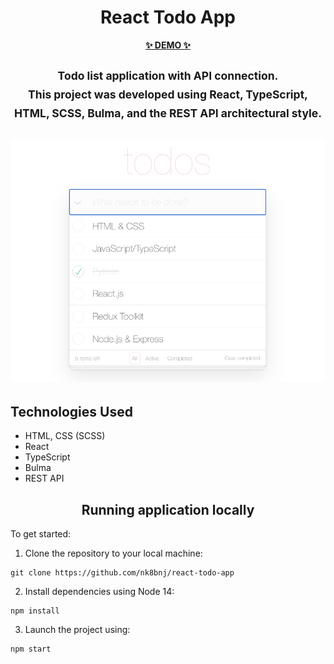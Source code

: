 <h1 align="center">React Todo App</h1>

<p align="center">
  <a href="https://nk8bnj.github.io/react-todo-app/">
    <strong>✨ DEMO ✨</strong>
  </a>
</p>

<h2 align="center">
    <sup>Todo list application with API connection. </br> This project was developed using React, TypeScript, HTML, SCSS, Bulma, and the REST API architectural style.</sup>
</h>

![image](https://github.com/nk8bnj/react-todo-app/blob/main/public/Screenshot.png)

## Technologies Used

- HTML, CSS (SCSS)
- React
- TypeScript
- Bulma
- REST API

<h2 align="center">Running application locally</h2>

To get started:

1. Clone the repository to your local machine:
```
git clone https://github.com/nk8bnj/react-todo-app
```

2. Install dependencies using Node 14:
```
npm install
```
3. Launch the project using:
```
npm start
```
